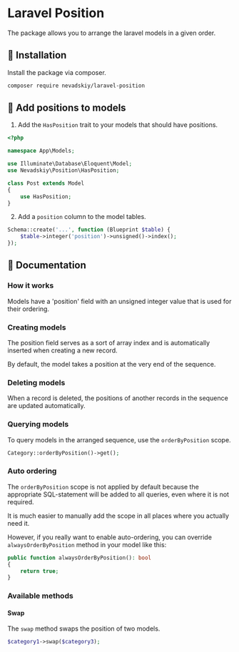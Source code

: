 # Laravel Position

The package allows you to arrange the laravel models in a given order.


## 🔌 Installation

Install the package via composer.

```bash
composer require nevadskiy/laravel-position
````


## 🔨 Add positions to models

1. Add the `HasPosition` trait to your models that should have positions.

```php
<?php

namespace App\Models;

use Illuminate\Database\Eloquent\Model;
use Nevadskiy\Position\HasPosition;

class Post extends Model
{
    use HasPosition;
}
```

2. Add a `position` column to the model tables.

```php
Schema::create('...', function (Blueprint $table) {
    $table->integer('position')->unsigned()->index();
});
```


## 📄 Documentation

### How it works

Models have a 'position' field with an unsigned integer value that is used for their ordering.


### Creating models

The position field serves as a sort of array index and is automatically inserted when creating a new record.

By default, the model takes a position at the very end of the sequence.


### Deleting models

When a record is deleted, the positions of another records in the sequence are updated automatically.


### Querying models 

To query models in the arranged sequence, use the `orderByPosition` scope.

```php
Category::orderByPosition()->get();
```


### Auto ordering

The `orderByPosition` scope is not applied by default because the appropriate SQL-statement will be added to all queries, even where it is not required.

It is much easier to manually add the scope in all places where you actually need it.

However, if you really want to enable auto-ordering, you can override `alwaysOrderByPosition` method in your model like this:

```php
public function alwaysOrderByPosition(): bool
{
    return true;
}
```


### Available methods


#### Swap

The `swap` method swaps the position of two models.

```php
$category1->swap($category3);
```
